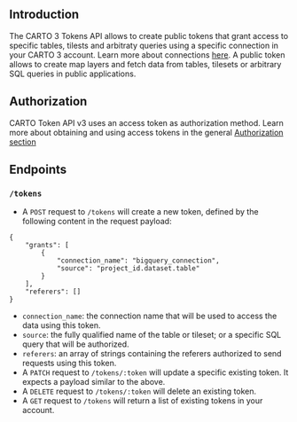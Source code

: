 ## Introduction
The CARTO 3 Tokens API allows to create public tokens that grant access to specific tables, tilests and arbitraty queries using a specific connection in your CARTO 3 account. Learn more about connections [here](https://docs.carto.com/carto3-workspace/connections/introduction/).
A public token allows to create map layers and fetch data from tables, tilesets or arbitrary SQL queries in public applications.

## Authorization
CARTO Token API v3 uses an access token as authorization method. Learn more about obtaining and using access tokens in the general [Authorization section](https://docs.carto.com/carto3-api/overview/getting-started/#authorization)

## Endpoints

### `/tokens`

* A `POST` request to `/tokens` will create a new token, defined by the following content in the request payload:
```text
{
    "grants": [
        {
            "connection_name": "bigquery_connection",
            "source": "project_id.dataset.table"
        }
    ],
    "referers": []
}
```
  * `connection_name`: the connection name that will be used to access the data using this token.
  * `source`: the fully qualified name of the table or tileset; or a specific SQL query that will be authorized.
  * `referers`: an array of strings containing the referers authorized to send requests using this token.
* A `PATCH` request to `/tokens/:token` will update a specific existing token. It expects a payload similar to the above.
* A `DELETE` request to `/tokens/:token` will delete an existing token.
* A `GET` request to `/tokens` will return a list of existing tokens in your account.